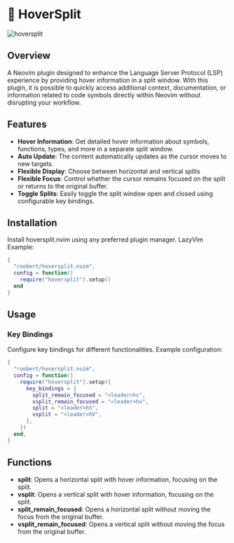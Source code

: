 # 🚁 HoverSplit

![hoversplit](https://github.com/roobert/tabtree.nvim/assets/226654/b30c6892-6f4a-4443-94ed-84c3aa75d51b)

## Overview

A Neovim plugin designed to enhance the Language Server Protocol (LSP) experience by providing hover information in a split window. With this plugin, it is possible to quickly access additional context, documentation, or information related to code symbols directly within Neovim without disrupting your workflow.

## Features

- **Hover Information**: Get detailed hover information about symbols, functions, types, and more in a separate split window.
- **Auto Update**: The content automatically updates as the cursor moves to new targets.
- **Flexible Display**: Choose between horizontal and vertical splits
- **Flexible Focus**: Control whether the cursor remains focused on the split or returns to the original buffer.
- **Toggle Splits**: Easily toggle the split window open and closed using configurable key bindings.

## Installation

Install hoversplit.nvim using any preferred plugin manager.
LazyVim Example:

```lua
{
  "roobert/hoversplit.nvim",
  config = function()
    require("hoversplit").setup()
  end
}
```

## Usage

### Key Bindings

Configure key bindings for different functionalities. Example configuration:

```lua
{
  "roobert/hoversplit.nvim",
  config = function()
    require("hoversplit").setup({
      key_bindings = {
        split_remain_focused = "<leader>hs",
        vsplit_remain_focused = "<leader>hv",
        split = "<leader>hS",
        vsplit = "<leader>hV",
      },
    })
  end,
}
```

## Functions

- **split**: Opens a horizontal split with hover information, focusing on the split.
- **vsplit**: Opens a vertical split with hover information, focusing on the split.
- **split_remain_focused**: Opens a horizontal split without moving the focus from the original buffer.
- **vsplit_remain_focused**: Opens a vertical split without moving the focus from the original buffer.

